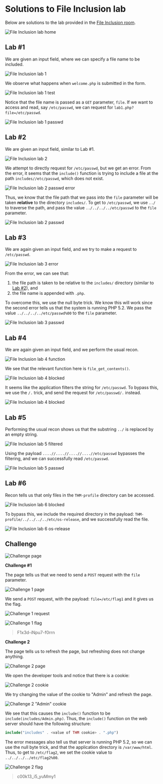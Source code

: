 # Solutions to File Inclusion lab

Below are solutions to the lab provided in the [File Inclusion room](./1b_intro_to_web_hacking.md#file_inclusion).

![File Inclusion lab home](./img/file_inclusion_lab_home.png "File Inclusion lab home")

## Lab #1

We are given an input field, where we can specify a file name to be included.

![File Inclusion lab 1](./img/file_inclusion_lab_1.png "File Inclusion lab 1")

We observe what happens when `welcome.php` is submitted in the form.

![File Inclusion lab 1 test](./img/file_inclusion_lab_1_test.png "File Inclusion lab 1 test")

Notice that the file name is passed as a `GET` parameter, `file`. If we want to access and read, say `/etc/passwd`, we can request for `lab1.php?file=/etc/passwd`. 

![File Inclusion lab 1 passwd](./img/file_inclusion_lab_1_passwd.png "File Inclusion lab 1 passwd")

## Lab #2

We are given an input field, similar to Lab #1. 

![File Inclusion lab 2](./img/file_inclusion_lab_2.png "File Inclusion lab 2")

We attempt to directly request for `/etc/passwd`, but we get an error. From the error, it seems that the `include()` function is trying to include a file at the path `includes//etc/passwd`, which does not exist.

![File Inclusion lab 2 passwd error](./img/file_inclusion_lab_2_passwd_error.png "File Inclusion lab 2 passwd error")

Thus, we know that the file path that we pass into the `file` parameter will be taken **relative** to the directory `includes/`. To get to `/etc/passwd`, we use `../` to traverse the path, and pass the value `../../../../etc/passwd` to the `file` parameter.

![File Inclusion lab 2 passwd](./img/file_inclusion_lab_2_passwd.png "File Inclusion lab 2 passwd")

## Lab #3

We are again given an input field, and we try to make a request to `/etc/passwd`. 

![File Inclusion lab 3 error](./img/file_inclusion_lab_3_error.png "File Inclusion lab 3 error")

From the error, we can see that:

1. the file path is taken to be relative to the `includes/` directory (similar to [Lab #2](#lab-2)), and
2. the file name is appended with `.php`. 

To overcome this, we use the null byte trick. We know this will work since the second error tells us that the system is running PHP 5.2. We pass the value `../../../../etc/passwd%00` to the `file` parameter.

![File Inclusion lab 3 passwd](./img/file_inclusion_lab_3_passwd.png "File Inclusion lab 3 passwd")

## Lab #4

We are again given an input field, and we perform the usual recon. 

![File Inclusion lab 4 function](./img/file_inclusion_lab_4_function.png "File Inclusion lab 4 function")

We see that the relevant function here is `file_get_contents()`.

![File Inclusion lab 4 blocked](./img/file_inclusion_lab_4_blocked.png "File Inclusion lab 4 blocked")

It seems like the application filters the string for `/etc/passwd`. To bypass this, we use the `/.` trick, and send the request for `/etc/passwd/.` instead.

![File Inclusion lab 4 blocked](./img/file_inclusion_lab_4_passwd.png "File Inclusion lab 4 passwd")

## Lab #5

Performing the usual recon shows us that the substring `../` is replaced by an empty string.

![File Inclusion lab 5 filtered](./img/file_inclusion_lab_5_filtered.png "File Inclusion lab 5 filtered")

Using the payload `....//....//....//....//etc/passwd` bypasses the filtering, and we can successfully read `/etc/passwd`.

![File Inclusion lab 5 passwd](./img/file_inclusion_lab_5_passwd.png "File Inclusion lab 5 passwd")

## Lab #6

Recon tells us that only files in the `THM-profile` directory can be accessed. 

![File Inclusion lab 6 blocked](./img/file_inclusion_lab_6_blocked.png "File Inclusion lab 6 blocked")

To bypass this, we include the required directory in the payload: `THM-profile/../../../../etc/os-release`, and we successfully read the file.

![File Inclusion lab 6 os-release](./img/file_inclusion_lab_6_osrelease.png "File Inclusion lab 6 os-release")


## Challenge

![Challenge page](./img/file_inclusion_chall.png "Challenge page")

**Challenge #1**

The page tells us that we need to send a `POST` request with the `file` parameter.

![Challenge 1 page](./img/file_inclusion_chall_1.png "Challenge 1 page")

We send a `POST` request, with the payload: `file=/etc/flag1` and it gives us the flag.

![Challenge 1 request](./img/file_inclusion_chall_1_post.png "Challenge 1 request")

![Challenge 1 flag](./img/file_inclusion_chall_1_flag.png "Challenge 1 flag")

>  F1x3d-iNpu7-f0rrn 

**Challenge 2**

The page tells us to refresh the page, but refreshing does not change anything.

![Challenge 2 page](./img/file_inclusion_chall_2.png "Challenge 2 page")

We open the developer tools and notice that there is a cookie:

![Challenge 2 cookie](./img/file_inclusion_chall_2_cookie.png "Challenge 2 cookie")

We try changing the value of the cookie to "Admin" and refresh the page.

![Challenge 2 "Admin" cookie](./img/file_inclusion_chall_2_admin.png "Challenge 2 \"Admin\" cookie")

We see that this causes the `include()` function to be `include(includes/Admin.php)`. Thus, the `include()` function on the web server should have the following structure:

```php
include("includes" . <value of THM cookie> . ".php")
```

The error messages also tell us that server is running PHP 5.2, so we can use the null byte trick, and that the application directory is `/var/www/html`. Thus, to get to `/etc/flag2`, we set the cookie value to `../../../../etc/flag2%00`.

![Challenge 2 flag](./img/file_inclusion_chall_2_flag.png "Challenge 2 flag")

> c00k13_i5_yuMmy1